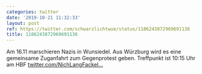```yaml
---
categories: twitter
date: '2019-10-21 11:32:33'
layout: post
ref: https://twitter.com/schwarzlichtwue/status/1186243872969691136
title: 1186243872969691136
---
```

Am 16.11 marschieren Nazis in Wunsiedel. Aus Würzburg wird es eine gemeinsame Zuganfahrt zum Gegenprotest geben. Treffpunkt ist 10:15 Uhr am HBF [twitter.com/NichLangFackel…](https://twitter.com/NichLangFackeln/status/1186238124290170881) 
